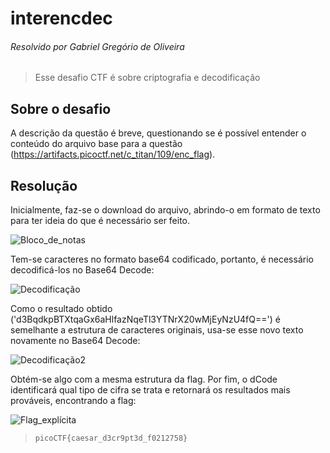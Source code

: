 # interencdec
###### Resolvido por Gabriel Gregório de Oliveira
> Esse desafio CTF é sobre criptografia e decodificação
## Sobre o desafio
A descrição da questão é breve, questionando se é possível entender o conteúdo do arquivo base para a questão (https://artifacts.picoctf.net/c_titan/109/enc_flag).
## Resolução
Inicialmente, faz-se o download do arquivo, abrindo-o em formato de texto para ter ideia do que é necessário ser feito.

![Bloco_de_notas](https://github.com/user-attachments/assets/f9ceb5a6-a24a-4e88-bef2-812c09c51e6d)

Tem-se caracteres no formato base64 codificado, portanto, é necessário decodificá-los no Base64 Decode:

![Decodificação](https://github.com/user-attachments/assets/7fa162c9-2fde-4140-a5ce-8b68e1e1f242)

Como o resultado obtido ('d3BqdkpBTXtqaGx6aHlfazNqeTl3YTNrX20wMjEyNzU4fQ==') é semelhante a estrutura de caracteres originais, usa-se esse novo texto novamente no Base64 Decode:

![Decodificação2](https://github.com/user-attachments/assets/31e34cc8-9978-401e-bbf1-dff5b527811a)

Obtém-se algo com a mesma estrutura da flag. Por fim, o dCode identificará qual tipo de cifra se trata e retornará os resultados mais prováveis, encontrando a flag:

![Flag_explícita](https://github.com/user-attachments/assets/fc166825-a225-41d7-a0af-caa7730d2a93)


>`picoCTF{caesar_d3cr9pt3d_f0212758}`
 
